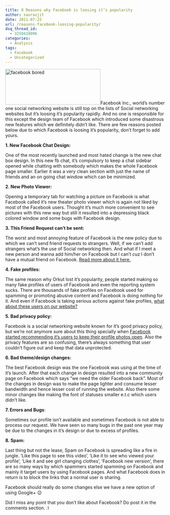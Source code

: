 ```yaml
---
title: 8 Reasons why Facebook is loosing it’s popularity
author: sauravjit
date: 2011-07-22
url: /reasons-facebook-loosing-popularity/
dsq_thread_id:
  - 3250410096
categories:
  - Analysis
tags:
  - Facebook
  - Uncategorized
---
```

<img class="alignleft wp-image-53933" src="http://cdn.devilsworkshop.org/files/2011/07/facebook-logo-300x112.jpg" alt="facebook bored" width="300" height="112" />Facebook Inc., world&#8217;s number one social networking website is still top on the lists of Social networking websites but it&#8217;s loosing it&#8217;s popularity rapidly. And no one is responsible for this except the design team of Facebook which introduced some disastrous new features which we definitely didn&#8217;t like. There are few reasons posted below due to which Facebook is loosing it&#8217;s popularity, don&#8217;t forget to add yours.

**1. New Facebook Chat Design:**

One of the most recently launched and most hated change is the new chat box design. In this new fb chat, it&#8217;s compulsory to keep a chat sidebar opened while chatting with somebody which makes the whole Facebook page smaller. Earlier it was a very clean section with just the name of friends and an on going chat window which can be minimized.

**2. New Photo Viewer:**

Opening a temporary tab for watching a picture on Facebook is what Facebook called it&#8217;s new theater photo viewer which is again not liked by most of the Facebook users. Thought it&#8217;s much more convenient to see pictures with this new way but still it resulted into a depressing black colored window and some bugs with Facebook design.

**3. This Friend Request can&#8217;t be sent:**

The worst and most annoying feature of Facebook is the new policy due to which we can&#8217;t send friend requests to strangers. Well, if we can&#8217;t add strangers what&#8217;s the use of Social networking then. And what if I meet a new person and wanna add him/her on Facebook but I can&#8217;t cuz I don&#8217;t have a mutual friend on Facebook. <a href="http://fbknol.com/this-friend-request-cant-be-sent-another-irritating-feature-by-facebook-and-how-to-deal-with-it/" onclick="_gaq.push(['_trackEvent', 'outbound-article', 'http://fbknol.com/this-friend-request-cant-be-sent-another-irritating-feature-by-facebook-and-how-to-deal-with-it/', 'Read more about it here.']);" title="“This Friend Request Can’t Be Sent”-another irritating feature by Facebook and how to deal with it!!"  target="_blank">Read more about it here.</a>

**4. Fake profiles:**

The same reason why Orkut lost it&#8217;s popularity, people started making so many fake profiles of users of Facebook and even the reporting system sucks. There are thousands of fake profiles on Facebook used for spamming or promoting abusive content and Facebook is doing nothing for it. And even if Facebook is taking serious actions against fake profiles, <a href="http://fbknol.com/how-to-deal-with-your-fakeimpostor-facebook-profile/" onclick="_gaq.push(['_trackEvent', 'outbound-article', 'http://fbknol.com/how-to-deal-with-your-fakeimpostor-facebook-profile/', 'what about these users on our website?']);" title="How to deal with your fake/impostor facebook profile"  target="_blank">what about these users on our website?</a>

**5. Bad privacy policy:**

Facebook is a social networking website known for it&#8217;s good privacy policy, but we&#8217;re not anymore sure about this thing specially when <a href="http://fbknol.com/facebook-recommends-making-your-photos-public/" onclick="_gaq.push(['_trackEvent', 'outbound-article', 'http://fbknol.com/facebook-recommends-making-your-photos-public/', 'Facebook started recommending it&#8217;s users to keep their profile photos open']);" title="Facebook Recommends Making Your Photos Public!"  target="_blank">Facebook started recommending it&#8217;s users to keep their profile photos open</a>. Also the privacy features are so confusing, there&#8217;s always something that user couldn&#8217;t figure out and keep that data unprotected.

**6. Bad theme/design changes:**

The best Facebook design was the one Facebook was using at the time of it&#8217;s launch. After that each change in design resulted into a new community page on Facebook which says &#8220;we need the older Facebook back&#8221;. Most of the changes in design was to make the page lighter and consume lesser bandwidth and hence lesser cost of running the website. Also there some minor changes like making the font of statuses smaller e.t.c which users didn&#8217;t like.

**7. Errors and Bugs**:

Sometimes our profile isn&#8217;t available and sometimes Facebook is not able to process our request. We have seen so many bugs in the past one year may be due to the changes in it&#8217;s design or due to excess of profiles.

**8. Spam:**

Last thing but not the lease, Spam on Facebook is spreading like a fire in jungle. &#8216;Like this page to see this video&#8217;, &#8216;Like it to see who viewed your profile&#8217;, &#8216;Like it and see girl changing clothes&#8217;, &#8216;Facebook new version&#8217;, there are so many ways by which spammers started spamming on Facebook and mainly it target users by using Facebook pages. And what Facebook does in return is to block the links that a normal user is sharing.

Facebook should really do some changes else we have a new option of using Google+ 😉

Did I miss any point that you don&#8217;t like about Facebook? Do post it in the comments section. <img src="http://devilsworkshop.org/wp-includes/images/smilies/simple-smile.png" alt=":)" class="wp-smiley" style="height: 1em; max-height: 1em;" />
